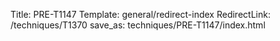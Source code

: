 Title: PRE-T1147
Template: general/redirect-index
RedirectLink: /techniques/T1370
save_as: techniques/PRE-T1147/index.html
